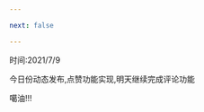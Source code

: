 ```yaml
---

next: false

---
```




<BlogInfo id="1054" title="动态发布基本实现" author="白日梦想猿" pv=0 read_times=0 pre_cost_time="2" category="开发记录" tag_list="['开发记录']" create_time="2021.07.09 22:31:44.691954" update_time="2021.07.10 11:58:55" />

时间:2021/7/9

今日份动态发布,点赞功能实现,明天继续完成评论功能  

噶油!!!

  





<ActionBox />
